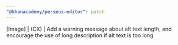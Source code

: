 ```yaml
---
"@khanacademy/perseus-editor": patch
---
```


[Image] | (CX) | Add a warning message about alt text length, and encourage the use of long description if alt text is too long
